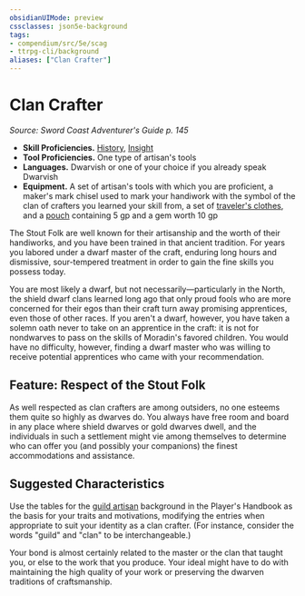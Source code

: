 ```yaml
---
obsidianUIMode: preview
cssclasses: json5e-background
tags:
- compendium/src/5e/scag
- ttrpg-cli/background
aliases: ["Clan Crafter"]
---
```

# Clan Crafter
*Source: Sword Coast Adventurer's Guide p. 145*  

- **Skill Proficiencies.** [History](/compendium/rules/skills.md#History), [Insight](/compendium/rules/skills.md#Insight)  
- **Tool Proficiencies.** One type of artisan's tools  
- **Languages.** Dwarvish or one of your choice if you already speak Dwarvish  
- **Equipment.** A set of artisan's tools with which you are proficient, a maker's mark chisel used to mark your handiwork with the symbol of the clan of crafters you learned your skill from, a set of [traveler's clothes](compendium/items/travelers-clothes.md), and a [pouch](compendium/items/pouch.md) containing 5 gp and a gem worth 10 gp  

The Stout Folk are well known for their artisanship and the worth of their handiworks, and you have been trained in that ancient tradition. For years you labored under a dwarf master of the craft, enduring long hours and dismissive, sour-tempered treatment in order to gain the fine skills you possess today.

You are most likely a dwarf, but not necessarily—particularly in the North, the shield dwarf clans learned long ago that only proud fools who are more concerned for their egos than their craft turn away promising apprentices, even those of other races. If you aren't a dwarf, however, you have taken a solemn oath never to take on an apprentice in the craft: it is not for nondwarves to pass on the skills of Moradin's favored children. You would have no difficulty, however, finding a dwarf master who was willing to receive potential apprentices who came with your recommendation.

## Feature: Respect of the Stout Folk

As well respected as clan crafters are among outsiders, no one esteems them quite so highly as dwarves do. You always have free room and board in any place where shield dwarves or gold dwarves dwell, and the individuals in such a settlement might vie among themselves to determine who can offer you (and possibly your companions) the finest accommodations and assistance.

## Suggested Characteristics

Use the tables for the [guild artisan](compendium/backgrounds/guild-artisan.md) background in the Player's Handbook as the basis for your traits and motivations, modifying the entries when appropriate to suit your identity as a clan crafter. (For instance, consider the words "guild" and "clan" to be interchangeable.)

Your bond is almost certainly related to the master or the clan that taught you, or else to the work that you produce. Your ideal might have to do with maintaining the high quality of your work or preserving the dwarven traditions of craftsmanship.
